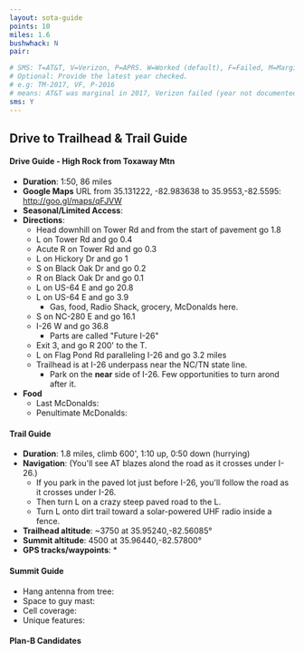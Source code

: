 ```yaml
---
layout: sota-guide
points: 10
miles: 1.6
bushwhack: N
pair: 

# SMS: T=AT&T, V=Verizon, P=APRS. W=Worked (default), F=Failed, M=Marginal (some failed).
# Optional: Provide the latest year checked.
# e.g: TM-2017, VF, P-2016
# means: AT&T was marginal in 2017, Verizon failed (year not documented), APRS worked in 2016.
sms: Y
---
```

Drive to Trailhead & Trail Guide
--------------------------------------------------------
#### Drive Guide - High Rock from Toxaway Mtn

* **Duration**: 1:50, 86 miles
* **Google Maps** URL from 35.131222, -82.983638 to 35.9553,-82.5595: http://goo.gl/maps/qFJVW
* **Seasonal/Limited Access**:
* **Directions**:
    * Head downhill on Tower Rd and from the start of pavement go 1.8
    * L on Tower Rd and go 0.4
    * Acute R on Tower Rd and go 0.3
    * L on Hickory Dr and go 1
    * S on Black Oak Dr and go 0.2
    * R on Black Oak Dr and go 0.1
    * L on US-64 E and go 20.8
    * L on US-64 E and go 3.9
        * Gas, food, Radio Shack, grocery, McDonalds here.
    * S on NC-280 E and go 16.1
    * I-26 W and go 36.8
        * Parts are called "Future I-26"
    * Exit 3, and go R 200' to the T.
    * L on Flag Pond Rd paralleling I-26 and go 3.2 miles
    * Trailhead is at I-26 underpass near the NC/TN state line.
        * Park on the **near** side of I-26.  Few opportunities to turn arond after it.
* **Food**
    * Last McDonalds: 
    * Penultimate McDonalds: 

#### Trail Guide

* **Duration**: 1.8 miles, climb 600', 1:10 up, 0:50 down (hurrying)
* **Navigation**: (You'll see AT blazes alond the road as it crosses under I-26.)
    * If you park in the paved lot just before I-26, you'll follow the road as it crosses under I-26.  
    * Then turn L on a crazy steep paved road to the L.
    * Turn L onto dirt trail toward a solar-powered UHF radio inside a fence.
* **Trailhead altitude**: ~3750 at 35.95240,-82.56085°
* **Summit altitude**: 4500 at 35.96440,-82.57800°
* **GPS tracks/waypoints**:
    * 

#### Summit Guide

* Hang antenna from tree:
* Space to guy mast:
* Cell coverage:
* Unique features:

#### Plan-B Candidates

